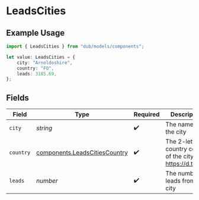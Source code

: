 # LeadsCities

## Example Usage

```typescript
import { LeadsCities } from "dub/models/components";

let value: LeadsCities = {
    city: "Arnoldoshire",
    country: "FO",
    leads: 3185.69,
};
```

## Fields

| Field                                                                          | Type                                                                           | Required                                                                       | Description                                                                    |
| ------------------------------------------------------------------------------ | ------------------------------------------------------------------------------ | ------------------------------------------------------------------------------ | ------------------------------------------------------------------------------ |
| `city`                                                                         | *string*                                                                       | :heavy_check_mark:                                                             | The name of the city                                                           |
| `country`                                                                      | [components.LeadsCitiesCountry](../../models/components/leadscitiescountry.md) | :heavy_check_mark:                                                             | The 2-letter country code of the city: https://d.to/geo                        |
| `leads`                                                                        | *number*                                                                       | :heavy_check_mark:                                                             | The number of leads from this city                                             |